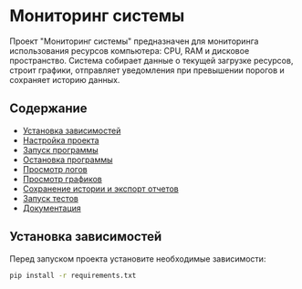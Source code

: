 # Мониторинг системы

Проект "Мониторинг системы" предназначен для мониторинга использования ресурсов компьютера: CPU, RAM и дисковое пространство. Система собирает данные о текущей загрузке ресурсов, строит графики, отправляет уведомления при превышении порогов и сохраняет историю данных.

## Содержание

- [Установка зависимостей](requirements.txt)
- [Настройка проекта](src/data_collector.py)
- [Запуск программы](src/monitoring_system.py)
- [Остановка программы](src/monitoring_system.py)
- [Просмотр логов](src/logger.py)
- [Просмотр графиков](src/graph_builder.py)
- [Сохранение истории и экспорт отчетов](src/history_saver.py)
- [Запуск тестов](src/tests)
- [Документация](docs)

## Установка зависимостей

Перед запуском проекта установите необходимые зависимости:

```bash
pip install -r requirements.txt